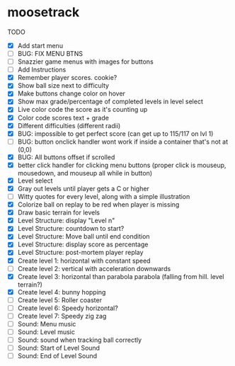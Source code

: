 moosetrack
==========

TODO

- [X] Add start menu
- [ ] BUG: FIX MENU BTNS
- [ ] Snazzier game menus with images for buttons
- [ ] Add Instructions
- [X] Remember player scores. cookie?
- [X] Show ball size next to difficulty
- [X] Make buttons change color on hover
- [X] Show max grade/percentage of completed levels in level select
- [X] Live color code the score as it's counting up
- [X] Color code scores text + grade
- [X] Different difficulties (different radii)
- [X] BUG: impossible to get perfect score (can get up to 115/117 on lvl 1)
- [ ] BUG: button onclick handler wont work if inside a container that's not at (0,0)
- [X] BUG: All buttons offset if scrolled
- [X] better click handler for clicking menu buttons (proper click is mouseup, mousedown, and mouseup all while in button)
- [X] Level select
- [X] Gray out levels until player gets a C or higher
- [ ] Witty quotes for every level, along with a simple illustration
- [X] Colorize ball on replay to be red when player is missing
- [X] Draw basic terrain for levels
- [X] Level Structure: display "Level n"
- [X] Level Structure: countdown to start?
- [X] Level Structure: Move ball until end condition
- [X] Level Structure: display score as percentage
- [X] Level Structure: post-mortem player replay
- [X] Create level 1: horizontal with constant speed
- [ ] Create level 2: vertical with acceleration downwards
- [X] Create level 3: horizontal than parabola parabola (falling from hill. level terrain?)
- [X] Create level 4: bunny hopping
- [ ] Create level 5: Roller coaster
- [ ] Create level 6: Speedy horizontal?
- [ ] Create level 7: Speedy zig zag
- [ ] Sound: Menu music
- [ ] Sound: Level music
- [ ] Sound: sound when tracking ball correctly
- [ ] Sound: Start of Level Sound
- [ ] Sound: End of Level Sound
